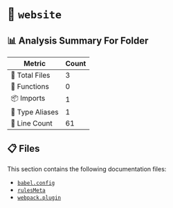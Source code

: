 # 📁 `website`

## 📊 Analysis Summary For Folder

| Metric | Count |
|--------|-------|
| 📁 Total Files | 3 |
| 🔧 Functions | 0 |
| 📦 Imports | 1 |
| 📑 Type Aliases | 1 |
| 🔢 Line Count | 61 |


## 📋 Files

This section contains the following documentation files:

- [`babel.config`](./babel.config.md)
- [`rulesMeta`](./rulesMeta.md)
- [`webpack.plugin`](./webpack.plugin.md)